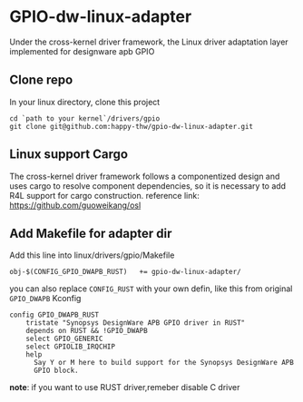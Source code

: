 # GPIO-dw-linux-adapter
Under the cross-kernel driver framework, the Linux driver adaptation layer implemented for designware apb GPIO

## Clone repo
In your linux directory, clone this project

```shell
cd `path to your kernel`/drivers/gpio
git clone git@github.com:happy-thw/gpio-dw-linux-adapter.git
```

## Linux support Cargo 
The cross-kernel driver framework follows a componentized design and uses cargo to resolve component dependencies,
so it is necessary to add R4L support for cargo construction.
reference link: https://github.com/guoweikang/osl


## Add Makefile for adapter dir

Add this line into linux/drivers/gpio/Makefile
``` shell
obj-$(CONFIG_GPIO_DWAPB_RUST)	+= gpio-dw-linux-adapter/
```

you can also replace `CONFIG_RUST` with your own defin, like this from original `GPIO_DWAPB` Kconfig

```shell
config GPIO_DWAPB_RUST
	tristate "Synopsys DesignWare APB GPIO driver in RUST"
	depends on RUST && !GPIO_DWAPB
	select GPIO_GENERIC
	select GPIOLIB_IRQCHIP
	help
	  Say Y or M here to build support for the Synopsys DesignWare APB
	  GPIO block.   
```

**note**: if you want to use RUST driver,remeber disable C driver

